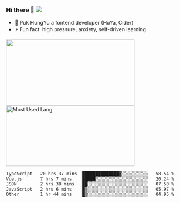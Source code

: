 ### Hi there 👋   ![](https://komarev.com/ghpvc/?username=trojan0523&color=ff69b4&label=PV+Since+2020-1-1)

 - 🔭 Puk HungYu a fontend developer (HuYa, Cider)
 - ⚡ Fun fact: high pressure, anxiety, self-driven learning 

 <img align="left" width="350px" height="180px" src="https://github-readme-stats.vercel.app/api?username=trojan0523&show_icons=true&icon_color=199861&count_private=true" />
 
 <img width="350px" height="165px" alt="Most Used Lang" src="https://github-readme-stats.vercel.app/api/top-langs/?username=trojan0523&layout=compact"/>
 

 <!--START_SECTION:waka-->
```text
TypeScript   20 hrs 37 mins  ██████████████▓░░░░░░░░░░   58.54 % 
Vue.js       7 hrs 7 mins    █████░░░░░░░░░░░░░░░░░░░░   20.24 % 
JSON         2 hrs 38 mins   ██░░░░░░░░░░░░░░░░░░░░░░░   07.50 % 
JavaScript   2 hrs 6 mins    █▒░░░░░░░░░░░░░░░░░░░░░░░   05.97 % 
Other        1 hr 44 mins    █▒░░░░░░░░░░░░░░░░░░░░░░░   04.95 % 
```
<!--END_SECTION:waka-->

 
<!--
**Trojan0523/Trojan0523** is a ✨ _special_ ✨ repository because its `README.md` (this file) appears on your GitHub profile.

Here are some ideas to get you started:

- 👯 looking to collaborate on where? i don`t know
- 🤔 I’m looking for help with ...
- 💬 Ask me about ...
- 📫 How to reach me: ...
- 😄 Pronouns: ...
- ⚡ Fun fact: ...
![](https://komarev.com/ghpvc/?username=trojan0523)
-->
